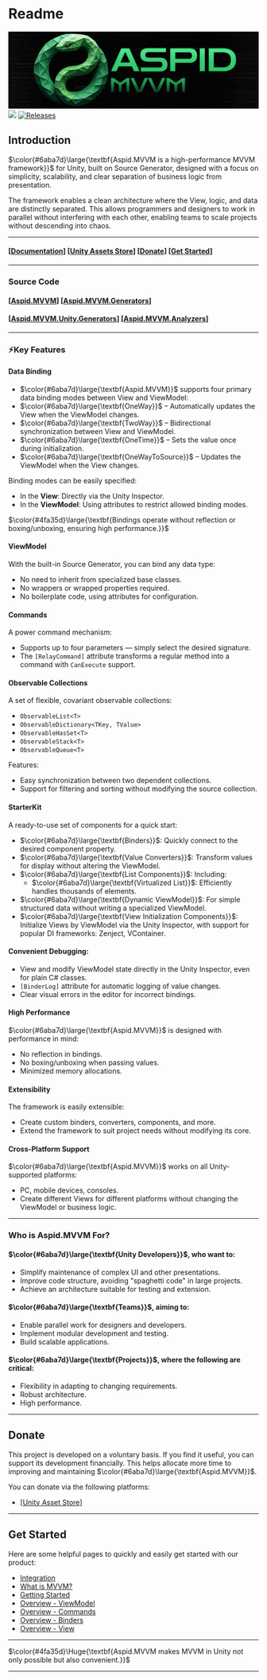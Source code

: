 # Readme

![Aspid.MVVMHeaderImage.png](.gitbook/assets/Aspid.MVVMHeaderImage.png) ![](https://img.shields.io/badge/2022.3%2B-000000?style=flat\&logo=unity\&logoColor=white\&color=4fa35d) [![Releases](https://img.shields.io/github/release/VPDPersonal/Aspid.MVVM?color=4fa35d)](https://github.com/VPDPersonal/Aspid.MVVM/releases)

## Introduction

$\color{#6aba7d}\large{\textbf{Aspid.MVVM is a high-performance MVVM framework\}}$ for Unity, built on Source Generator, designed with a focus on simplicity, scalability, and clear separation of business logic from presentation.

The framework enables a clean architecture where the View, logic, and data are distinctly separated. This allows programmers and designers to work in parallel without interfering with each other, enabling teams to scale projects without descending into chaos.

***

#### \[[Documentation](https://vpd-inc.gitbook.io/aspid.mvvm/)] \[[Unity Assets Store](https://assetstore.unity.com/packages/slug/298463)] \[[Donate](./#donate)] \[[Get Started](./#get-started)]

***

### Source Code

#### \[[Aspid.MVVM](https://github.com/VPDPersonal/Aspid.MVVM/tree/main)] \[[Aspid.MVVM.Generators](https://github.com/VPDPersonal/Aspid.MVMM.Generators)]

#### \[[Aspid.MVVM.Unity.Generators](https://github.com/VPDPersonal/Aspid.MVVM.Unity.Generators)] \[[Aspid.MVVM.Analyzers](https://github.com/VPDPersonal/Aspid.MVVM.Analyzers)]

***

### ⚡️Key Features

#### Data Binding

* $\color{#6aba7d}\large{\textbf{Aspid.MVVM\}}$ supports four primary data binding modes between View and ViewModel:
* $\color{#6aba7d}\large{\textbf{OneWay\}}$ – Automatically updates the View when the ViewModel changes.
* $\color{#6aba7d}\large{\textbf{TwoWay\}}$ – Bidirectional synchronization between View and ViewModel.
* $\color{#6aba7d}\large{\textbf{OneTime\}}$ – Sets the value once during initialization.
* $\color{#6aba7d}\large{\textbf{OneWayToSource\}}$ – Updates the ViewModel when the View changes.

Binding modes can be easily specified:

* In the **View**: Directly via the Unity Inspector.
* In the **ViewModel**: Using attributes to restrict allowed binding modes.

$\color{#4fa35d}\large{\textbf{Bindings operate without reflection or boxing/unboxing, ensuring high performance.\}}$

#### ViewModel

With the built-in Source Generator, you can bind any data type:

* No need to inherit from specialized base classes.
* No wrappers or wrapped properties required.
* No boilerplate code, using attributes for configuration.

#### Commands

A power command mechanism:

* Supports up to four parameters — simply select the desired signature.
* The `[RelayCommand]` attribute transforms a regular method into a command with `CanExecute` support.

#### Observable Collections

A set of flexible, covariant observable collections:

* `ObservableList<T>`
* `ObservableDictionary<TKey, TValue>`
* `ObservableHasSet<T>`
* `ObservableStack<T>`
* `ObservableQueue<T>`

Features:

* Easy synchronization between two dependent collections.
* Support for filtering and sorting without modifying the source collection.

#### StarterKit

A ready-to-use set of components for a quick start:

* $\color{#6aba7d}\large{\textbf{Binders\}}$: Quickly connect to the desired component property.
* $\color{#6aba7d}\large{\textbf{Value Converters\}}$: Transform values for display without altering the ViewModel.
* $\color{#6aba7d}\large{\textbf{List Components\}}$: Including:
  * $\color{#6aba7d}\large{\textbf{Virtualized List\}}$: Efficiently handles thousands of elements.
* $\color{#6aba7d}\large{\textbf{Dynamic ViewModel\}}$: For simple structured data without writing a specialized ViewModel.
* $\color{#6aba7d}\large{\textbf{View Initialization Components\}}$: Initialize Views by ViewModel via the Unity Inspector, with support for popular DI frameworks: Zenject, VContainer.

#### Convenient Debugging:

* View and modify ViewModel state directly in the Unity Inspector, even for plain C# classes.
* `[BinderLog]` attribute for automatic logging of value changes.
* Clear visual errors in the editor for incorrect bindings.

#### High Performance

$\color{#6aba7d}\large{\textbf{Aspid.MVVM\}}$ is designed with performance in mind:

* No reflection in bindings.
* No boxing/unboxing when passing values.
* Minimized memory allocations.

#### Extensibility

The framework is easily extensible:

* Create custom binders, converters, components, and more.
* Extend the framework to suit project needs without modifying its core.

#### Cross-Platform Support

$\color{#6aba7d}\large{\textbf{Aspid.MVVM\}}$ works on all Unity-supported platforms:

* PC, mobile devices, consoles.
* Create different Views for different platforms without changing the ViewModel or business logic.

***

### Who is Aspid.MVVM For?

#### $\color{#6aba7d}\large{\textbf{Unity Developers\}}$, who want to:

* Simplify maintenance of complex UI and other presentations.
* Improve code structure, avoiding "spaghetti code" in large projects.
* Achieve an architecture suitable for testing and extension.

#### $\color{#6aba7d}\large{\textbf{Teams\}}$, aiming to:

* Enable parallel work for designers and developers.
* Implement modular development and testing.
* Build scalable applications.

#### $\color{#6aba7d}\large{\textbf{Projects\}}$, where the following are critical:

* Flexibility in adapting to changing requirements.
* Robust architecture.
* High performance.

***

## Donate

This project is developed on a voluntary basis. If you find it useful, you can support its development financially. This helps allocate more time to improving and maintaining $\color{#6aba7d}\large{\textbf{Aspid.MVVM\}}$.

You can donate via the following platforms:

* \[[Unity Asset Store](https://assetstore.unity.com/packages/slug/298463)]

***

## Get Started

Here are some helpful pages to quickly and easily get started with our product:

* [Integration](https://vpd-inc.gitbook.io/aspid.mvvm/introduction/getting-started/integration)
* [What is MVVM?](https://vpd-inc.gitbook.io/aspid.mvvm/introduction/what-is-mvvm)
* [Getting Started](https://vpd-inc.gitbook.io/aspid.mvvm/introduction/getting-started)
* [Overview - ViewModel](https://vpd-inc.gitbook.io/aspid.mvvm/overview/overview-viewmodel)
* [Overview - Commands](https://vpd-inc.gitbook.io/aspid.mvvm/overview/overview-commands)
* [Overview - Binders](https://vpd-inc.gitbook.io/aspid.mvvm/overview/overview-binders)
* [Overview - View](https://vpd-inc.gitbook.io/aspid.mvvm/overview/overview-view)

***

$\color{#4fa35d}\Huge{\textbf{Aspid.MVVM makes MVVM in Unity not only possible but also convenient.\}}$

***
